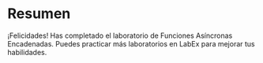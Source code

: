 # Resumen

¡Felicidades! Has completado el laboratorio de Funciones Asíncronas Encadenadas. Puedes practicar más laboratorios en LabEx para mejorar tus habilidades.

